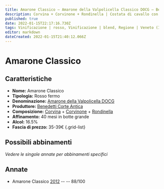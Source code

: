 ```yaml
---
title: Amarone Classico – Amarone della Valpolicella Classico DOCG – Benedetti Corte Antica – Veneto (IT) – 35-39€ – 3★
description: Corvina + Corvinone + Rondinella | Costata di cavallo con patate al rosmarino
published: true
date: 2022-01-15T22:17:16.730Z
tags: Vinificazione | rosso, Vinificazione | blend, Regione | Veneto (IT), Vinificazione | fermo, Vitigni | Corvina, Vitigni | Corvinone, Vitigni | Rondinella, Prezzi | 35-39€, Valutazioni | 3 stelle, Alimento | cavallo, Aromatizzazione | con patate al rosmarino
editor: markdown
dateCreated: 2022-01-15T21:40:12.066Z
---
```


# Amarone Classico

## Caratteristiche
- **Nome:** Amarone Classico
- **Tipologia:** Rosso fermo
- **Denominazione:** [Amarone della Valpolicella DOCG](/denominazioni/Italia/Veneto/DOCG/Amarone-della-Valpolicella)
- **Produttore:** [Benedetti Corte Antica](/produttori/Italia/Veneto/Benedetti-Corte-Antica) 
- **Composizione:** [Corvina](/vitigni/Italia/corvina) + [Corvinone](/vitigni/Italia/corvinone) + [Rondinella](/vitigni/Italia/rondinella)
- **Affinamento:** 40 mesi in botte grande 
- **Alcol:** 16.5%
- **Fascia di prezzo:** 35-39€
{.grid-list}


## Possibili abbinamenti
*Vedere le singole annate per abbinamenti specifici*

## Annate
- Amarone Classico [2012](vini/Italia/Veneto/Benedetti-Corte-Antica/Amarone-Classico/2012) -- <span class="star-3"></span> -- 88/100